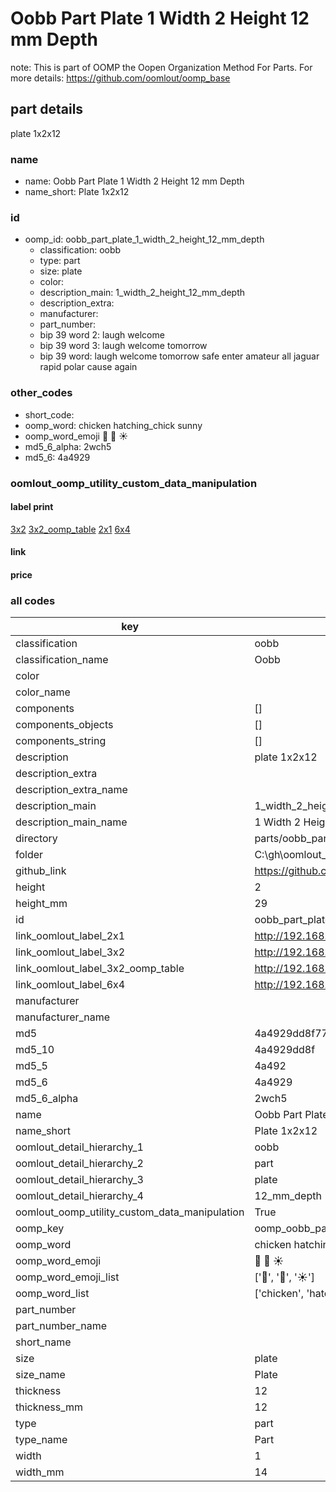 # Oobb Part Plate 1 Width 2 Height 12 mm Depth  

note: This is part of OOMP the Oopen Organization Method For Parts. For more details: https://github.com/oomlout/oomp_base

##  part details
  



plate 1x2x12



### name
* name: Oobb Part Plate 1 Width 2 Height 12 mm Depth
* name_short: Plate 1x2x12 
### id
* oomp_id: oobb_part_plate_1_width_2_height_12_mm_depth
  * classification: oobb
  * type: part
  * size: plate
  * color: 
  * description_main: 1_width_2_height_12_mm_depth
  * description_extra: 
  * manufacturer: 
  * part_number: 
  * bip 39 word 2: laugh welcome
  * bip 39 word 3: laugh welcome tomorrow
  * bip 39 word: laugh welcome tomorrow safe enter amateur all jaguar rapid polar cause again

### other_codes
* short_code: 
* oomp_word: chicken hatching_chick sunny
* oomp_word_emoji :chicken: :hatching_chick: :sunny:
* md5_6_alpha: 2wch5
* md5_6: 4a4929






### oomlout_oomp_utility_custom_data_manipulation
#### label print
[3x2](http://192.168.1.245:1112/?label=oomp%202wch5)
[3x2_oomp_table](http://192.168.1.108:1112/?label=oomp%202wch5)
[2x1](http://192.168.1.242:1112/?label=oomp%202wch5)
[6x4](http://192.168.1.55:1112/?label=oomp%202wch5)    

#### link

                              

#### price







### all codes 
| key | value |  
| --- | --- |  
| classification | oobb |  
| classification_name | Oobb |  
| color |  |  
| color_name |  |  
| components | [] |  
| components_objects | [] |  
| components_string | [] |  
| description | plate 1x2x12 |  
| description_extra |  |  
| description_extra_name |  |  
| description_main | 1_width_2_height_12_mm_depth |  
| description_main_name | 1 Width 2 Height 12 mm Depth |  
| directory | parts/oobb_part_plate_1_width_2_height_12_mm_depth |  
| folder | C:\gh\oomlout_oobb_version_4_generated_parts\things\oobb_part_plate_1_width_2_height_12_mm_depth |  
| github_link | https://github.com/oomlout/oomlout_oomp_part_src/tree/main/parts/oobb_part_plate_1_width_2_height_12_mm_depth |  
| height | 2 |  
| height_mm | 29 |  
| id | oobb_part_plate_1_width_2_height_12_mm_depth |  
| link_oomlout_label_2x1 | http://192.168.1.242:1112/?label=oomp%202wch5 |  
| link_oomlout_label_3x2 | http://192.168.1.245:1112/?label=oomp%202wch5 |  
| link_oomlout_label_3x2_oomp_table | http://192.168.1.108:1112/?label=oomp%202wch5 |  
| link_oomlout_label_6x4 | http://192.168.1.55:1112/?label=oomp%202wch5 |  
| manufacturer |  |  
| manufacturer_name |  |  
| md5 | 4a4929dd8f7720cc1ea5bbe1c87e53ec |  
| md5_10 | 4a4929dd8f |  
| md5_5 | 4a492 |  
| md5_6 | 4a4929 |  
| md5_6_alpha | 2wch5 |  
| name | Oobb Part Plate 1 Width 2 Height 12 mm Depth |  
| name_short | Plate 1x2x12  |  
| oomlout_detail_hierarchy_1 | oobb |  
| oomlout_detail_hierarchy_2 | part |  
| oomlout_detail_hierarchy_3 | plate |  
| oomlout_detail_hierarchy_4 | 12_mm_depth |  
| oomlout_oomp_utility_custom_data_manipulation | True |  
| oomp_key | oomp_oobb_part_plate_1_width_2_height_12_mm_depth |  
| oomp_word | chicken hatching_chick sunny |  
| oomp_word_emoji | :chicken: :hatching_chick: :sunny: |  
| oomp_word_emoji_list | [':chicken:', ':hatching_chick:', ':sunny:'] |  
| oomp_word_list | ['chicken', 'hatching_chick', 'sunny'] |  
| part_number |  |  
| part_number_name |  |  
| short_name |  |  
| size | plate |  
| size_name | Plate |  
| thickness | 12 |  
| thickness_mm | 12 |  
| type | part |  
| type_name | Part |  
| width | 1 |  
| width_mm | 14 |  
